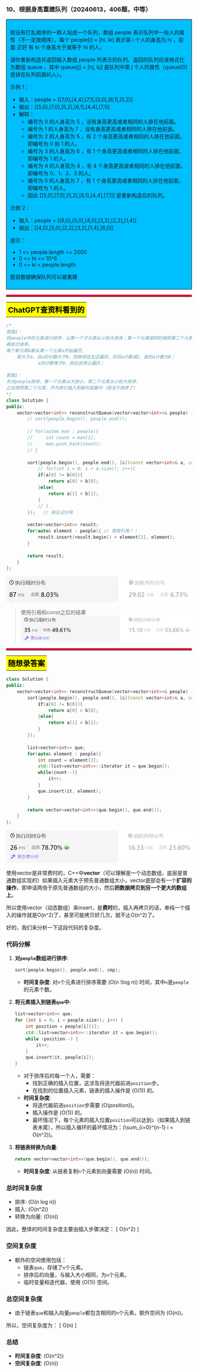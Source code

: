 ### 10、根据身高重建队列（20240613，406题，中等）
<div style="border: 1px solid black; padding: 10px; background-color: #00BFFF;">

假设有打乱顺序的一群人站成一个队列，数组 people 表示队列中一些人的属性（不一定按顺序）。每个 people[i] = [hi, ki] 表示第 i 个人的身高为 hi ，前面 正好 有 ki 个身高大于或等于 hi 的人。

请你重新构造并返回输入数组 people 所表示的队列。返回的队列应该格式化为数组 queue ，其中 queue[j] = [hj, kj] 是队列中第 j 个人的属性（queue[0] 是排在队列前面的人）。

示例 1：

- 输入：people = [[7,0],[4,4],[7,1],[5,0],[6,1],[5,2]]
- 输出：[[5,0],[7,0],[5,2],[6,1],[4,4],[7,1]]
- 解释：
  -  编号为 0 的人身高为 5 ，没有身高更高或者相同的人排在他前面。
  -  编号为 1 的人身高为 7 ，没有身高更高或者相同的人排在他前面。
  -  编号为 2 的人身高为 5 ，有 2 个身高更高或者相同的人排在他前面，即编号为 0 和 1 的人。
  -  编号为 3 的人身高为 6 ，有 1 个身高更高或者相同的人排在他前面，即编号为 1 的人。
  -  编号为 4 的人身高为 4 ，有 4 个身高更高或者相同的人排在他前面，即编号为 0、1、2、3 的人。
  -  编号为 5 的人身高为 7 ，有 1 个身高更高或者相同的人排在他前面，即编号为 1 的人。
  -  因此 [[5,0],[7,0],[5,2],[6,1],[4,4],[7,1]] 是重新构造后的队列。

示例 2：

- 输入：people = [[6,0],[5,0],[4,0],[3,2],[2,2],[1,4]]
- 输出：[[4,0],[5,0],[2,2],[3,2],[1,4],[6,0]]

提示：

- 1 <= people.length <= 2000
- 0 <= hi <= 10^6
- 0 <= ki < people.length

题目数据确保队列可以被重建

  </p>
</div>

<hr style="border-top: 5px solid #DC143C;">
<table>
  <tr>
    <td bgcolor="Yellow" style="padding: 5px; border: 0px solid black;">
      <span style="font-weight: bold; font-size: 20px;color: black;">
      ChatGPT查资料看到的
      </span>
    </td>
  </tr>
</table>

```C++ {.line-numbers}
/*
思路1：
将people中的元素进行排序，以第一个子元素从小到大排序；第一个元素相同的按照第二个元素进行从小到大排序
再依次排序。
每个新元素b都从第一个元素a开始遍历,
    若大于a，且a的计数大于0，则继续往左边遍历，并将a计数减1，直到a计数为0；
            a的计数等于0，则应该停止遍历；

思路2：
先对people排序，第一个元素从大到小，第二个元素从小到大排序，
之后按照第二个元素，作为索引插入到新的容器中（相当于排序了）
*/
class Solution {
public:
    vector<vector<int>> reconstructQueue(vector<vector<int>>& people) {
        // sort(people.begin(), people.end());

        // for(auto& man : people){
        //     int count = man[1];
        //     man.push_back(count);
        // }

        sort(people.begin(), people.end(), [&](const vector<int>& a, const vector<int>& b){   // 使用const和引用！！
            // for(int i = 0; i < a.size(); i++){
            if(a[0] != b[0]){
                return a[0] > b[0];
            }else{
                return a[1] < b[1];
            }
            // }
        });   // 别忘记分号

        vector<vector<int>> result;
        for(auto& element : people){ // 使用引用！！
            result.insert(result.begin() + element[1], element);
        }

        return result;
    }
};
```
![alt text](image/abd9b860377d2c606ef609823ab9404.png)
>使用引用和const之后的结果
![alt text](image/image-68.png)

<hr style="border-top: 5px solid #DC143C;">
<table>
  <tr>
    <td bgcolor="Yellow" style="padding: 5px; border: 0px solid black;">
      <span style="font-weight: bold; font-size: 20px;color: black;">
      随想录答案
      </span>
    </td>
  </tr>
</table>

```C++ {.line-numbers}
class Solution {
public:
    vector<vector<int>> reconstructQueue(vector<vector<int>>& people) {
        sort(people.begin(), people.end(), [&](const vector<int>& a, const vector<int>& b){   
            if(a[0] != b[0]){
                return a[0] > b[0];
            }else{
                return a[1] < b[1];
            }
        });   

        list<vector<int>> que;
        for(auto& element : people){ 
            int count = element[1];
            std::list<vector<int>>::iterator it = que.begin();
            while(count--){
                it++;
            }
            que.insert(it, element);
        }

        return vector<vector<int>>(que.begin(), que.end());
    }
};
```
![alt text](image/image-69.png)

使用vector是非常费时的，C++中**vector**（可以理解是一个动态数组，底层是普通数组实现的）如果插入元素大于预先普通数组大小，vector底部会有一个**扩容的操作**，即申请两倍于原先普通数组的大小，然后**把数据拷贝到另一个更大的数组上**。

所以使用vector（动态数组）来insert，是**费时**的，插入再拷贝的话，单纯一个插入的操作就是O(n^2)了，甚至可能拷贝好几次，就不止O(n^2)了。

好的，我们来分析一下这段代码的复杂度。

### 代码分解

1. **对`people`数组进行排序**:
   ```cpp
   sort(people.begin(), people.end(), cmp);
   ```
   - **时间复杂度**: 对`n`个元素进行排序需要 \(O(n \log n)\) 时间，其中`n`是`people`的元素个数。

2. **将元素插入到链表`que`中**:
   ```cpp
   list<vector<int>> que;
   for (int i = 0; i < people.size(); i++) {
       int position = people[i][1];
       std::list<vector<int>>::iterator it = que.begin();
       while (position--) {
           it++;
       }
       que.insert(it, people[i]);
   }
   ```
   - 对于排序后的每一个人，需要：
     - 找到正确的插入位置，这涉及将迭代器前进`position`步。
     - 在找到的位置插入元素，链表的插入操作是 \(O(1)\) 的。
   - **时间复杂度**:
     - 将迭代器前进`position`步需要 \(O(position)\)。
     - 插入操作是 \(O(1)\) 的。
     - 最坏情况下，每个元素的插入位置`position`可以达到`i`（如果插入到链表末尾），所以插入循环的最坏情况为：\(\sum_{i=0}^{n-1} i = O(n^2)\)。

3. **将链表转换为向量**:
   ```cpp
   return vector<vector<int>>(que.begin(), que.end());
   ```
   - **时间复杂度**: 从链表复制`n`个元素到向量需要 \(O(n)\) 时间。

### 总时间复杂度
- 排序: \(O(n log n)\)
- 插入: \(O(n^2)\)
- 转换为向量: \(O(n)\)

因此，整体的时间复杂度主要由插入步骤决定：
\[ O(n^2) \]

### 空间复杂度

- 额外的空间使用包括：
  - 链表`que`，存储了`n`个元素。
  - 排序后的向量，与输入大小相同，为`n`个元素。
  - 临时变量和迭代器，使用 \(O(1)\) 空间。

### 总空间复杂度
- 由于链表`que`和输入向量`people`都包含相同的`n`个元素，额外空间为 \(O(n)\)。

所以，空间复杂度为：
\[ O(n) \]

### 总结

- **时间复杂度**: \(O(n^2)\)
- **空间复杂度**: \(O(n)\)